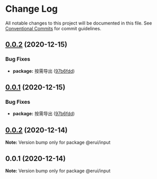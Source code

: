 # Change Log

All notable changes to this project will be documented in this file.
See [Conventional Commits](https://conventionalcommits.org) for commit guidelines.

## [0.0.2](https://github.com/zwsf/erui/compare/@erui/input@0.0.2...@erui/input@0.0.2) (2020-12-15)


### Bug Fixes

* **package:** 按需导出 ([97b6fdd](https://github.com/zwsf/erui/commit/97b6fdde188b86b2045c2a6c2722cab1962de7ff))





## [0.0.1](https://github.com/zwsf/erui/compare/@erui/input@0.0.2...@erui/input@0.0.1) (2020-12-15)


### Bug Fixes

* **package:** 按需导出 ([97b6fdd](https://github.com/zwsf/erui/commit/97b6fdde188b86b2045c2a6c2722cab1962de7ff))





## [0.0.2](https://github.com/zwsf/erui/compare/@erui/input@0.0.1...@erui/input@0.0.2) (2020-12-14)

**Note:** Version bump only for package @erui/input





## 0.0.1 (2020-12-14)

**Note:** Version bump only for package @erui/input
